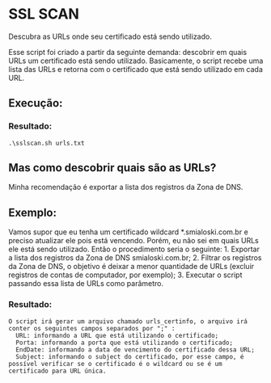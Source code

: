 # SSL SCAN
Descubra as URLs onde seu certificado está sendo utilizado.

Esse script foi criado a partir da seguinte demanda: descobrir em quais URLs um certificado está sendo utilizado.
Basicamente, o script recebe uma lista das URLs e retorna com o certificado que está sendo utilizado em cada URL.

## Execução:
 ### Resultado:
    .\sslscan.sh urls.txt

## Mas como descobrir quais são as URLs?
  Minha recomendação é exportar a lista dos registros da Zona de DNS.

## Exemplo:
  Vamos supor que eu tenha um certificado wildcard *.smialoski.com.br e preciso atualizar ele pois está vencendo.
  Porém, eu não sei em quais URLs ele está sendo utilizado.
  Então o procedimento seria o seguinte:
    1. Exportar a lista dos registros da Zona de DNS smialoski.com.br;
    2. Filtrar os registros da Zona de DNS, o objetivo é deixar a menor quantidade de URLs (excluir registros de contas de computador, por exemplo);
    3. Executar o script passando essa lista de URLs como parâmetro.

  ### Resultado:
    O script irá gerar um arquivo chamado urls_certinfo, o arquivo irá conter os seguintes campos separados por ";" :
      URL: informando a URL que está utilizando o certificado;
      Porta: informando a porta que está utilizando o certificado;
      EndDate: informando a data de vencimento do certificado dessa URL;
      Subject: informando o subject do certificado, por esse campo, é possível verificar se o certificado é o wildcard ou se é um certificado para URL única.


